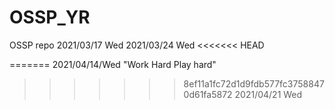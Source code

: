 # OSSP_YR
OSSP repo
2021/03/17 Wed
2021/03/24 Wed
<<<<<<< HEAD

=======
2021/04/14/Wed
"Work Hard Play hard"
>>>>>>> 8ef11a1fc72d1d9fdb577fc37588470d61fa5872
2021/04/21 Wed
